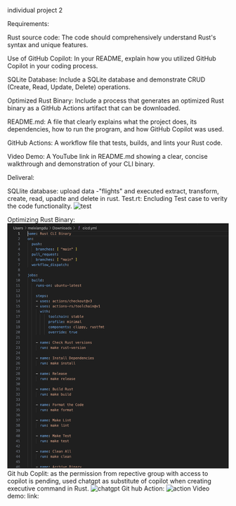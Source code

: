 individual project 2

Requirements:

Rust source code: The code should comprehensively understand Rust's syntax and unique features.

Use of GitHub Copilot: In your README, explain how you utilized GitHub Copilot in your coding process.

SQLite Database: Include a SQLite database and demonstrate CRUD (Create, Read, Update, Delete) operations.

Optimized Rust Binary: Include a process that generates an optimized Rust binary as a GitHub Actions artifact that can be downloaded.

README.md: A file that clearly explains what the project does, its dependencies, how to run the program, and how GitHub Copilot was used.

GitHub Actions: A workflow file that tests, builds, and lints your Rust code.

Video Demo: A YouTube link in README.md showing a clear, concise walkthrough and demonstration of your CLI binary.


Deliveral:

SQLlite database: upload data -"flights" and executed extract, transform, create, read, upadte and delete in rust.
Test.rt: Encluding Test case to verity the code functionality.
![test]()

Optimizing Rust Binary:
![optimizing rust binary](https://github.com/dumeixiang/ids706-individual-project2/blob/main/Screen%20Shot%202023-10-29%20at%208.28.07%20PM.png)
Git hub Coplit: as the permission from repective group with access to copilot is pending, used chatgpt as substitute of copilot when creating executive command in Rust.
![chatgpt]()
Git hub Action:
![action]()
Video demo:
link: 









